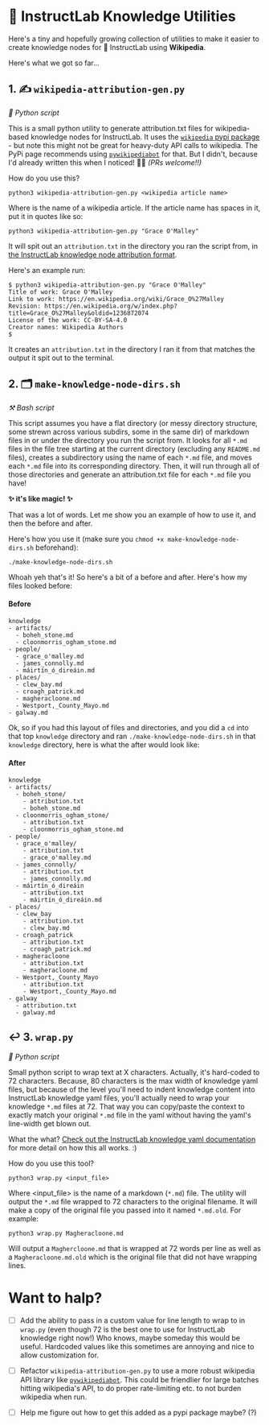 # 🧰 InstructLab Knowledge Utilities

Here's a tiny and hopefully growing collection of utilities to make it easier to create knowledge nodes for 🐶 InstructLab using **Wikipedia**.

Here's what we got so far...

## 1. ✍️ **`wikipedia-attribution-gen.py`**
*🐍 Python script*

This is a small python utility to generate attribution.txt files for wikipedia-based knowledge nodes for InstructLab. It uses the [`wikipedia` pypi package](https://pypi.org/project/wikipedia/) - but note this might not be great for heavy-duty API calls to wikipedia. The PyPi page recommends using [`pywikipediabot`](http://www.mediawiki.org/wiki/Manual:Pywikipediabot) for that. But I didn't, because I'd already written this when I noticed! 🤦‍♀️ *(PRs welcome!!)*

How do you use this?

```
python3 wikipedia-attribution-gen.py <wikipedia article name>
```
Where <wikipedia article name> is the name of a wikipedia article. If the article name has spaces in it, put it in quotes like so:

```
python3 wikipedia-attribution-gen.py "Grace O'Malley"
```
It will spit out an `attribution.txt` in the directory you ran the script from, in [the InstructLab knowledge node attribution format](https://github.com/instructlab/taxonomy/blob/main/CONTRIBUTING.md#for-your-attributiontxt-file).

Here's an example run:

```
$ python3 wikipedia-attribution-gen.py "Grace O'Malley"
Title of work: Grace O'Malley
Link to work: https://en.wikipedia.org/wiki/Grace_O%27Malley
Revision: https://en.wikipedia.org/w/index.php?title=Grace_O%27Malley&oldid=1236872074
License of the work: CC-BY-SA-4.0
Creator names: Wikipedia Authors
$ 
```
It creates an `attribution.txt` in the directory I ran it from that matches the output it spit out to the terminal.

## 2. 🗂️ **`make-knowledge-node-dirs.sh`**
*⚒️ Bash script*


This script assumes you have a flat directory (or messy directory structure, some strewn across various subdirs, some in the same dir) of markdown files in or under the directory you run the script from. It looks for all `*.md` files in the file tree starting at the current directory (excluding any `README.md` files), creates a subdirectory using the name of each `*.md` file, and moves each `*.md` file into its corresponding directory. Then, it will run through all of those directories and generate an attribution.txt file for each `*.md` file you have!

**✨ it's like magic! ✨**

That was a lot of words. Let me show you an example of how to use it, and then the before and after.

Here's how you use it (make sure you `chmod +x make-knowledge-node-dirs.sh` beforehand):

```
./make-knowledge-node-dirs.sh
```

Whoah yeh that's it! So here's a bit of a before and after. Here's how my files looked before:

#### Before
```
knowledge
- artifacts/
  - boheh_stone.md
  - cloonmorris_ogham_stone.md
- people/
  - grace_o'malley.md
  - james_connolly.md
  - máirtín_ó_direáin.md
- places/
  - clew_bay.md
  - croagh_patrick.md
  - magheracloone.md
  - Westport,_County_Mayo.md
- galway.md
```
Ok, so if you had this layout of files and directories, and you did a `cd` into that top `knowledge` directory and ran `./make-knowledge-node-dirs.sh` in that `knowledge` directory, here is what the after would look like:

#### After
```
knowledge
- artifacts/
  - boheh_stone/
    - attribution.txt
    - boheh_stone.md
  - cloonmorris_ogham_stone/
    - attribution.txt
    - cloonmorris_ogham_stone.md
- people/
  - grace_o'malley/
    - attribution.txt
    - grace_o'malley.md
  - james_connolly/
    - attribution.txt
    - james_connolly.md
  - máirtín_ó_direáin
    - attribution.txt
    - máirtín_ó_direáin.md
- places/
  - clew_bay
    - attribution.txt
    - clew_bay.md
  - croagh_patrick
    - attribution.txt
    - croagh_patrick.md
  - magheracloone
    - attribution.txt
    - magheracloone.md
  - Westport,_County_Mayo
    - attribution.txt
    - Westport,_County_Mayo.md
- galway
  - attribution.txt
  - galway.md
```

## ↩️ 3. **`wrap.py`**
*🐍 Python script*

Small python script to wrap text at X characters. Actually, it's hard-coded to 72 characters. Because, 80 characters is the max width of knowledge yaml files, but because of the level you'll need to indent knowledge content into InstructLab knowledge yaml files, you'll actually need to wrap your knowledge `*.md` files at 72. That way you can copy/paste the context to exactly match your original `*.md` file in the yaml without having the yaml's line-width get blown out.

What the what? [Check out the InstructLab knowledge yaml documentation](https://github.com/instructlab/taxonomy?tab=readme-ov-file#getting-started-with-knowledge-contributions) for more detail on how this all works. :)

How do you use this tool?

```
python3 wrap.py <input_file>
```
Where <input_file> is the name of a markdown (`*.md`) file. The utility will output the `*.md` file wrapped to 72 characters to the original filename. It will make a copy of the original file you passed into it named `*.md.old`. For example:

```
python3 wrap.py Magheracloone.md
```
Will output a `Maghercloone.md` that is wrapped at 72 words per line as well as a `Magheracloone.md.old` which is the original file that did not have wrapping lines.


# Want to halp?

- [ ] Add the ability to pass in a custom value for line length to wrap to in `wrap.py` (even though 72 is the best one to use for InstructLab knowledge right now!) Who knows, maybe someday this would be useful. Hardcoded values like this sometimes are annoying and nice to allow customization for.
- [ ] Refactor `wikipedia-attribution-gen.py` to use a more robust wikipedia API library like [`pywikipediabot`](http://www.mediawiki.org/wiki/Manual:Pywikipediabot). This could be friendlier for large batches hitting wikipedia's API, to do proper rate-limiting etc. to not burden wikipedia when run.
- [ ] Help me figure out how to get this added as a pypi package maybe? (?)

